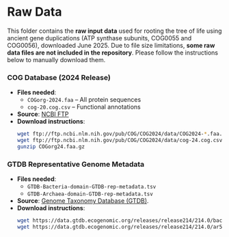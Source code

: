 # Raw Data
This folder contains the **raw input data** used for rooting the tree of life using ancient gene duplications (ATP synthase subunits, COG0055 and COG0056), downloaded June 2025. 
Due to file size limitations, **some raw data files are not included in the repository**. Please follow the instructions below to manually download them.

### COG Database (2024 Release)
- **Files needed**:
  - `COGorg-2024.faa` – All protein sequences
  - `cog-20.cog.csv` – Functional annotations
 - **Source**: [NCBI FTP](https://ftp.ncbi.nlm.nih.gov/pub/COG/COG2020/data/)
 - **Download instructions**:
    ```bash
    wget ftp://ftp.ncbi.nlm.nih.gov/pub/COG/COG2024/data/COG2024-*.faa.gz
    wget ftp://ftp.ncbi.nlm.nih.gov/pub/COG/COG2024/data/cog-24.cog.csv
    gunzip COGorg24.faa.gz

### GTDB Representative Genome Metadata
- **Files needed**:
  - `GTDB-Bacteria-domain-GTDB-rep-metadata.tsv`
  - `GTDB-Archaea-domain-GTDB-rep-metadata.tsv`
- **Source**: [Genome Taxonomy Database (GTDB)](https://gtdb.ecogenomic.org/).
- **Download instructions**:
  ```bash
  wget https://data.gtdb.ecogenomic.org/releases/release214/214.0/bac120_metadata.tsv 
  wget https://data.gtdb.ecogenomic.org/releases/release214/214.0/ar53_metadata.tsv 

